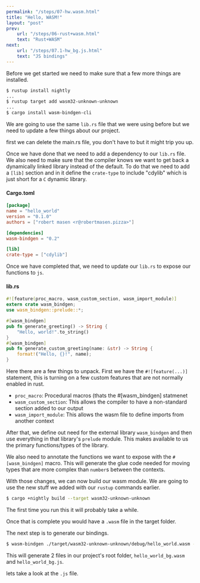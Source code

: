 ```yaml
---
permalink: "/steps/07-hw.wasm.html"
title: "Hello, WASM!"
layout: "post"
prev: 
    url: "/steps/06-rust+wasm.html"
    text: "Rust+WASM"
next: 
    url: "/steps/07.1-hw_bg.js.html"
    text: "JS bindings"
---
```

<div class="explain">
Before we get started we need to make sure that a few more things are installed.
</div>

```bash
$ rustup install nightly 
...
$ rustup target add wasm32-unknown-unknown
...
$ cargo install wasm-bindgen-cli
```
<div class="explain">
We are going to use the same <code>lib.rs</code> file that we were using before but we need to update a few things about our project.

first we can delete the main.rs file, you don't have to but it might trip you up.

Once we have done that we need to add a dependency to our <code>lib.rs</code> file. We also need to make sure that the compiler knows we want to get back a dynamically linked library instead of the default. To do that we need to add a <code>[lib]</code> section and in it define the <code>crate-type</code> to include "cdylib" which is just short for a <code>C</code> dynamic library.
</div>

#### Cargo.toml
```toml
[package]
name = "hello_world"
version = "0.1.0"
authors = ["robert masen <r@robertmasen.pizza>"]

[dependencies]
wasm-bindgen = "0.2"

[lib]
crate-type = ["cdylib"]
```

Once we have completed that, we need to update our <code>lib.rs</code> to expose our functions to <code>js</code>.

#### lib.rs
```rust
#![feature(proc_macro, wasm_custom_section, wasm_import_module)]
extern crate wasm_bindgen;
use wasm_bindgen::prelude::*;

#[wasm_bindgen]
pub fn generate_greeting() -> String {
    "Hello, world!".to_string()
}
#[wasm_bindgen]
pub fn generate_custom_greeting(name: &str) -> String {
    format!("Hello, {}!", name);
}
```
<div class="explain">
Here there are a few things to unpack. First we have the <code>#![feature(...)]</code> statement, this is turning on a few custom features that are not normally enabled in rust. 
<ul>
    <li><code>proc_macro</code>: Procedural macros (thats the #[wasm_bindgen] statmenet</li>
    <li><code>wasm_custom_section</code>: This allows the compiler to have a non-standard section added to our output</li>
    <li><code>wasm_import_module</code>: This allows the wasm file to define imports from another context</li>
</ul>
After that, we define out need for the external library <code>wasm_bindgen</code> and then use everything in that library's <code>prelude</code> module. This makes available to us the primary functions/types of the library.

We also need to annotate the functions we want to expose with the <code>#[wasm_bindgen]</code> macro. This will generate the glue code needed for moving types that are more complex than <code>number</code>s between the contexts.

With those changes, we can now build our wasm module. We are going to use the new stuff we added with our <code>rustup</code> commands earlier.
</div>

```bash
$ cargo +nightly build --target wasm32-unknown-unknown
```
<div class="explain">
The first time you run this it will probably take a while. 

Once that is complete you would have a <code>.wasm</code> file in the target folder.

The next step is to generate our bindings.
</div>

```bash
$ wasm-bindgen ./target/wasm32-unknown-unknown/debug/hello_world.wasm --out-dir .
```

<div class="explain">
This will generate 2 files in our project's root folder, <code>hello_world_bg.wasm</code> and <code>hello_world_bg.js</code>.

lets take a look at the <code>.js</code> file.
</div>
